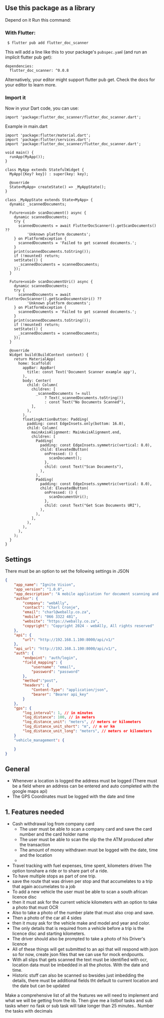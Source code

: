 ## Use this package as a library
Depend on it
Run this command:

### With Flutter:
```
 $ flutter pub add flutter_doc_scanner
```
This will add a line like this to your package's `pubspec.yam`l (and run an implicit flutter pub get):
```
dependencies:
  flutter_doc_scanner: ^0.0.8
```
Alternatively, your editor might support flutter pub get. Check the docs for your editor to learn more.

### Import it
Now in your Dart code, you can use:
```
import 'package:flutter_doc_scanner/flutter_doc_scanner.dart';
```
Example in main.dart
```
import 'package:flutter/material.dart';
import 'package:flutter/services.dart';
import 'package:flutter_doc_scanner/flutter_doc_scanner.dart';

void main() {
  runApp(MyApp());
}

class MyApp extends StatefulWidget {
  MyApp({Key? key}) : super(key: key);

  @override
  State<MyApp> createState() => _MyAppState();
}

class _MyAppState extends State<MyApp> {
  dynamic _scannedDocuments;

  Future<void> scanDocument() async {
    dynamic scannedDocuments;
    try {
      scannedDocuments = await FlutterDocScanner().getScanDocuments() ??
          'Unknown platform documents';
    } on PlatformException {
      scannedDocuments = 'Failed to get scanned documents.';
    }
    print(scannedDocuments.toString());
    if (!mounted) return;
    setState(() {
      _scannedDocuments = scannedDocuments;
    });
  }

  Future<void> scanDocumentUri() async {
    dynamic scannedDocuments;
    try {
      scannedDocuments = await FlutterDocScanner().getScanDocumentsUri() ??
          'Unknown platform documents';
    } on PlatformException {
      scannedDocuments = 'Failed to get scanned documents.';
    }
    print(scannedDocuments.toString());
    if (!mounted) return;
    setState(() {
      _scannedDocuments = scannedDocuments;
    });
  }

  @override
  Widget build(BuildContext context) {
    return MaterialApp(
      home: Scaffold(
        appBar: AppBar(
          title: const Text('Document Scanner example app'),
        ),
        body: Center(
          child: Column(
            children: [
              _scannedDocuments != null
                  ? Text(_scannedDocuments.toString())
                  : const Text("No Documents Scanned"),
            ],
          ),
        ),
        floatingActionButton: Padding(
          padding: const EdgeInsets.only(bottom: 16.0),
          child: Column(
            mainAxisAlignment: MainAxisAlignment.end,
            children: [
              Padding(
                padding: const EdgeInsets.symmetric(vertical: 8.0),
                child: ElevatedButton(
                  onPressed: () {
                    scanDocument();
                  },
                  child: const Text("Scan Documents"),
                ),
              ),
              Padding(
                padding: const EdgeInsets.symmetric(vertical: 8.0),
                child: ElevatedButton(
                  onPressed: () {
                    scanDocumentUri();
                  },
                  child: const Text("Get Scan Documents URI"),
                ),
              ),
            ],
          ),
        ),
      ),
    );
  }
}
```

## Settings
There must be an option to set the following settings in JSON
```json
{
    "app_name": "Ignite Vision",
    "app_version": "1.0.0",
    "app_description": "A mobile application for document scanning and logging",
    "author": {
        "company": "webAlly",
        "contact": "Charl Cronje",
        "email": "charl@webally.co.za",
        "mobile": "066 3322 481",
        "website": "https://webally.co.za",
        "copyright": "Copyright 2024 - webAlly, All rights reserved"
    },
    "api": {
        "url": "http://192.168.1.100:8000/api/v1/"
    },    
    "api_url": "http://192.168.1.100:8000/api/v1/",
    "auth": {
        "endpoint": "auth/login",
        "field_mapping": {
            "username": "email",
            "password": "password"
        },
        "method":"post",
        "headers": {
            "Content-Type": "application/json",
            "bearer": "Bearer api_key"
        }
    },
    "gps": {
        "log_interval": 1, // in minutes
        "log_distance": 100, // in meters
        "log_distance_unit": "meters", // meters or kilometers
        "log_distance_unit_short": "m", // m or km
        "log_distance_unit_long": "meters", // meters or kilometers
    }
    "vehicle_management": {

    }
}
```

## General

- Whenever a location is logged the address must be logged (There must be a field where an address can be entered and auto completed with the google maps api)
- The GPS Coordinates must be logged with the date and time

## 1. Features needed
- Cash withdrawal log from company card
  - The user must be able to scan a company card and save the card number and the card holder name
  - The user must be able to scan the slip the the ATM produced after the transaction
  - The amount of money withdrawn must be logged with the date, time and the location
  - 
- Travel tracking with fuel expenses, time spent, kilometers driven
The option tonshare a ride or to share part of a ride.
- To have multiple stops as part of one trip.
- save the route that was driven per stop and that accumelates to a trip that again accumelates to a job
- To add a new vehicle the user must be able to scan a south african licence disc
- then it must ask for the current vehicle kilometers with an option to take a photo that must OCR
- Also to take a photo of the number plate that must also crop and save. 
- Then a photo of the car all 4 sides
- then it musy ask for the vehicle make and model and year and color.
- The only details that is required from a vehicle before a trip is the licence disc and starting kilometers. 
- The driver should also be prompted to take a photo of his Driver's licence
 - All of these things will get submitted to an api that will respond with json so for now, create json files that we can use for mock endpounts.
- With all slips that gets scanned the text must be identified with ocr, location data must be imbedded in all the photos. With the date and time.
- Historic stuff can also be scanned so bwsides just imbedding the details, there must be additional fields tht default to current location and the date but can be updated 

Make a comprehensive list of all the features we will need to implement  and what we will be getting from the lib. Then give me a listbof tasks and sub tasks wherr no fask or sub task will take longer than 25 minutes.. Number the tasks with decimals



